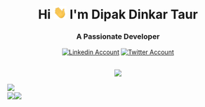 <h1 align="center">Hi <img src="https://raw.githubusercontent.com/ABSphreak/ABSphreak/master/gifs/Hi.gif" width="30px"> I'm Dipak Dinkar Taur</h1>
<h3 align="center">A Passionate Developer </h3>

<div align=center>
  <a href="https://www.linkedin.com/in/dipak-taur-84302013b/"><img src="https://cdn.worldvectorlogo.com/logos/linkedin-icon-2.svg" title="Linkedin" alt="Linkedin Account" width="30"/></a>
  <a href="https://twitter.com/dipak_taur"><img src="https://cdn.worldvectorlogo.com/logos/twitter-6.svg" title="Twitter" alt="Twitter Account" width="40"/></a>
  <br><br>
 <p><a href="#">
    <img src="https://komarev.com/ghpvc/?username=dipaktaur93">
</a></p>
</div>

 <img width=800 src="https://github-profile-trophy.vercel.app/?username=dipaktaur93&column=8&theme=gruvbox&no-frame=true"/>
</a>




<div>
  <img height="170" align="left" src="https://github-readme-stats.vercel.app/api?username=dipaktaur93&count_private=true&include_all_commits=true" />
  <img src="https://github-readme-stats.vercel.app/api/top-langs/?username=dipaktaur93&layout=compact" />
</div>

